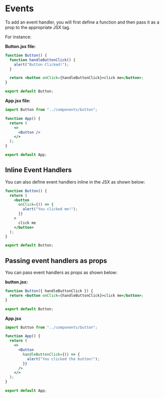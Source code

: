 # Events

To add an event handler, you will first define a function and then pass it as a prop to the appropriate JSX tag.

For instance:

**Button.jsx file:**

```jsx
function Button() {
  function handleButtonClick() {
    alert("Button Clicked!");
  }

  return <button onClick={handleButtonClick}>click me</button>;
}

export default Button;
```

**App.jsx file:**

```jsx
import Button from "../components/button";

function App() {
  return (
    <>
      <Button />
    </>
  );
}

export default App;
```

## Inline Event Handlers

You can also define event handlers inline in the JSX as shown below:

```jsx
function Button() {
  return (
    <button
      onClick={() => {
        alert("You clicked me!");
      }}
    >
      click me
    </button>
  );
}

export default Button;
```

## Passing event handlers as props

You can pass event handlers as props as shown below:

**button.jsx:**

```jsx
function Button({ handleButtonClick }) {
  return <button onClick={handleButtonClick}>click me</button>;
}

export default Button;
```

**App.jsx**

```jsx
import Button from "../components/button";

function App() {
  return (
    <>
      <Button
        handleButtonClick={() => {
          alert("You clicked the button!");
        }}
      />
    </>
  );
}

export default App;
```
